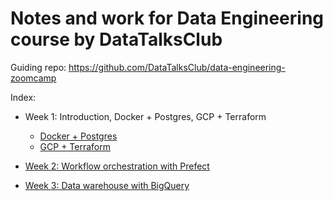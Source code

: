 # Notes and work for Data Engineering course by DataTalksClub

Guiding repo: https://github.com/DataTalksClub/data-engineering-zoomcamp

Index:
- Week 1: Introduction, Docker + Postgres, GCP + Terraform
    - [Docker + Postgres](./week-1/docker_postgres/)
    - [GCP + Terraform](./week-1/gcp_terraform)

- [Week 2: Workflow orchestration with Prefect](./week-2)
- [Week 3: Data warehouse with BigQuery](./week-3)
